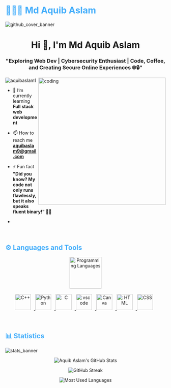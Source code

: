 <h1 style="color: #44AEFB;"> 👨🏻‍💻 Md Aquib Aslam </h1>

![github_cover_banner](https://user-images.githubusercontent.com/78341798/223527784-087b398b-23d0-491f-b287-4bfbd2588bca.gif)

<p align:"center" style="text-align: justify; margin: 0 50px; font-size: 17px;" >
<h1 align="center">Hi 👋, I'm Md Aquib Aslam</h1>
<h3 align="center">"Exploring Web Dev | Cybersecurity Enthusiast | Code, Coffee, and Creating Secure Online Experiences 🌐🔒"</h3>
<img align="right" alt="coding" width="400" src="https://user-images.githubusercontent.com/55389276/140866485-8fb1c876-9a8f-4d6a-98dc-08c4981eaf70.gif">

<p align="left"> <img src="https://komarev.com/ghpvc/?username=aquibaslam1&label=Profile%20views&color=0e75b6&style=flat" alt="aquibaslam1" /> </p>

- 🌱 I’m currently learning **Full stack web development**

- 📫 How to reach me **aquibaslam9@gmail.com**

- ⚡ Fun fact **"Did you know? My code not only runs flawlessly, but it also speaks fluent binary!" 🚀👾**
- 
</div>
</p>    
<br>
<!-- Languages and Tools -->

<h2 style="color: #44AEFB">⚙️ Languages and Tools</h2>
<div align="center" style="display:block;">
    <img width="100px" alt="Programming Languages" src="https://user-images.githubusercontent.com/78341798/194531121-47b0119a-ce00-439d-b586-125f86acb098.png"/> 
</div>
<br>   
<!-- Icons Resources -->
<!-- https://devicon.dev/ -->
<!-- https://cdn.jsdelivr.net/npm/simple-icons@v3/icons/ -->
<div align="center">
 
  </a>    
  <a href="https://isocpp.org/" target="_blank" rel="noreferrer">
      <img  alt="C++" height="50px" style="padding-right:10px;" src="https://isocpp.org/assets/images/cpp_logo.png"/>
  </a>    
  <a href="https://www.python.org/" target="_blank" rel="noreferrer">
      <img  alt="Python" height="50px" style="padding-right:10px;" src="https://cdn.jsdelivr.net/gh/devicons/devicon/icons/python/python-original.svg"/>
  </a>
  <a href="https://www.cprogramming.com/" target="_blank" rel="noreferrer">
      <img  alt="C" height="50px" style="padding-right:10px;" src="https://cdn.jsdelivr.net/gh/devicons/devicon/icons/c/c-original.svg"/>
  </a>
  <a href="https://code.visualstudio.com/" target="_blank" rel="noreferrer">
      <img  alt="vscode" height="50px" style="padding-right:10px;"src="https://cdn.jsdelivr.net/gh/devicons/devicon/icons/vscode/vscode-original.svg"/>
  </a>
  <a href="https://www.canva.com/" target="_blank" rel="noreferrer">
      <img  alt="Canva" height="50px" style="padding-right:10px;" src="https://cdn.jsdelivr.net/gh/devicons/devicon/icons/canva/canva-original.svg"/>
   </a>
  <a href="https://developer.mozilla.org/en-US/docs/Web/HTML" target="_blank" rel="noreferrer">
      <img  alt="HTML" height="50px" style="padding-right:10px;" src="https://cdn.jsdelivr.net/gh/devicons/devicon/icons/html5/html5-original.svg"/>
  </a>
  <a href="https://developer.mozilla.org/en-US/docs/Web/CSS" target="_blank" rel="noreferrer">
      <img  alt="CSS" height="50px" style="padding-right:10px;" src="https://cdn.jsdelivr.net/gh/devicons/devicon/icons/css3/css3-original.svg"/>
  </a> 
  </a>
</div>
<br>
<br>


<!-- Statistics -->

<h2 style="color: #44AEFB">📊 Statistics</h2>

![stats_banner](https://user-images.githubusercontent.com/78341798/194534778-d662496c-ae00-4e8d-ae9b-b90912054e7f.gif)

<!-- Begin Stats Cards -->
<!-- Resources:  -->
<!-- Github & Languages Stats: https://github.com/aquibaslam1/github-readme-stats --> 
<!-- Streak Stats: https://github.com/denvercoder1/github-readme-streak-stats -->
<!-- Change the value after ?username= to your GitHub username. -->
<div class="stats" align="center">

![Aquib Aslam's GitHub Stats](https://github-readme-stats.vercel.app/api?username=aquibaslam1&hide=stars&count_private=true&show_icons=true&theme=algolia&border_radius=20)

![GitHub Streak](https://streak-stats.demolab.com?user=aquibaslam1&count_private=true&theme=algolia&border_radius=20)

<!-- ![Most Used Languages](https://github-readme-stats.vercel.app/api/top-langs/?username=aquibaslam1&show_icons=true&theme=algolia&border_radius=20) -->
    
<!-- compact programming languages layout -->
![Most Used Languages](https://github-readme-stats.vercel.app/api/top-langs/?username=aquibaslam1&layout=compact&show_icons=true&theme=algolia&border_radius=20)
</div>
<!--  End Stats Cards -->








